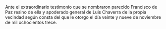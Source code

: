 Ante el extraordinario testimonio que se nombraron parecido Francisco de Paz resino de ella y apoderado general de Luis Chaverra de la propia vecindad según consta del que le otorgo el día veinte y nueve de noviembre de mil ochocientos trece.